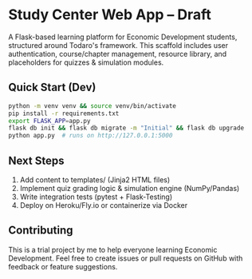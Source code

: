 # Study Center Web App – Draft

A Flask-based learning platform for Economic Development students, structured around Todaro's framework. This scaffold includes user authentication, course/chapter management, resource library, and placeholders for quizzes & simulation modules.

## Quick Start (Dev)

```bash
python -m venv venv && source venv/bin/activate
pip install -r requirements.txt
export FLASK_APP=app.py
flask db init && flask db migrate -m "Initial" && flask db upgrade
python app.py  # runs on http://127.0.0.1:5000
```

## Next Steps
1. Add content to templates/ (Jinja2 HTML files)
2. Implement quiz grading logic & simulation engine (NumPy/Pandas)
3. Write integration tests (pytest + Flask-Testing)
4. Deploy on Heroku/Fly.io or containerize via Docker

## Contributing
This is a trial project by me to help everyone learning Economic Development. 
Feel free to create issues or pull requests on GitHub with feedback or feature suggestions.
